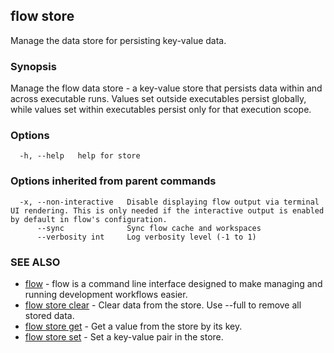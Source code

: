 ## flow store

Manage the data store for persisting key-value data.

### Synopsis

Manage the flow data store - a key-value store that persists data within and across executable runs. Values set outside executables persist globally, while values set within executables persist only for that execution scope.

### Options

```
  -h, --help   help for store
```

### Options inherited from parent commands

```
  -x, --non-interactive   Disable displaying flow output via terminal UI rendering. This is only needed if the interactive output is enabled by default in flow's configuration.
      --sync              Sync flow cache and workspaces
      --verbosity int     Log verbosity level (-1 to 1)
```

### SEE ALSO

* [flow](flow.md)	 - flow is a command line interface designed to make managing and running development workflows easier.
* [flow store clear](flow_store_clear.md)	 - Clear data from the store. Use --full to remove all stored data.
* [flow store get](flow_store_get.md)	 - Get a value from the store by its key.
* [flow store set](flow_store_set.md)	 - Set a key-value pair in the store.

